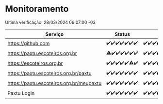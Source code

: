 # Monitoramento

Última verificação: 28/03/2024 06:07:00 -03

|Serviço|Status|Últimas 24h|
|---|---|---|
|https://github.com|<span title="2024-03-21: OK=24">✔️</span><span title="2024-03-22: OK=24">✔️</span><span title="2024-03-23: OK=24">✔️</span><span title="2024-03-24: OK=24">✔️</span><span title="2024-03-25: OK=24">✔️</span><span title="2024-03-26: OK=24">✔️</span><span title="2024-03-27: OK=9">✔️</span>|<span title="27/03/2024 06:07:00 -03 : 200">✔️</span><span title="27/03/2024 07:06:00 -03 : 200">✔️</span><span title="27/03/2024 08:04:00 -03 : 200">✔️</span><span title="27/03/2024 09:11:00 -03 : 200">✔️</span><span title="27/03/2024 10:05:00 -03 : 200">✔️</span><span title="27/03/2024 11:06:00 -03 : 200">✔️</span><span title="27/03/2024 12:03:00 -03 : 200">✔️</span><span title="27/03/2024 13:09:00 -03 : 200">✔️</span><span title="27/03/2024 14:03:00 -03 : 200">✔️</span><span title="27/03/2024 15:08:00 -03 : 200">✔️</span><span title="27/03/2024 16:03:00 -03 : 200">✔️</span><span title="27/03/2024 17:07:00 -03 : 200">✔️</span><span title="27/03/2024 18:04:00 -03 : 200">✔️</span><span title="27/03/2024 19:07:00 -03 : 200">✔️</span><span title="27/03/2024 20:06:00 -03 : 200">✔️</span><span title="27/03/2024 21:29:00 -03 : 200">✔️</span><span title="27/03/2024 22:39:00 -03 : 200">✔️</span><span title="27/03/2024 23:17:00 -03 : 200">✔️</span><span title="28/03/2024 00:07:00 -03 : 200">✔️</span><span title="28/03/2024 01:07:00 -03 : 200">✔️</span><span title="28/03/2024 02:07:00 -03 : 200">✔️</span><span title="28/03/2024 03:08:00 -03 : 200">✔️</span><span title="28/03/2024 04:05:00 -03 : 200">✔️</span><span title="28/03/2024 05:08:00 -03 : 200">✔️</span><span title="28/03/2024 06:07:00 -03 : 200">✔️</span>|
|https://paxtu.escoteiros.org.br|<span title="2024-03-21: OK=23, Falhas=1">⚠️</span><span title="2024-03-22: OK=24">✔️</span><span title="2024-03-23: OK=24">✔️</span><span title="2024-03-24: OK=24">✔️</span><span title="2024-03-25: OK=24">✔️</span><span title="2024-03-26: OK=24">✔️</span><span title="2024-03-27: OK=9">✔️</span>|<span title="27/03/2024 06:07:00 -03 : 200">✔️</span><span title="27/03/2024 07:06:00 -03 : 200">✔️</span><span title="27/03/2024 08:04:00 -03 : 200">✔️</span><span title="27/03/2024 09:11:00 -03 : 200">✔️</span><span title="27/03/2024 10:05:00 -03 : 200">✔️</span><span title="27/03/2024 11:06:00 -03 : 200">✔️</span><span title="27/03/2024 12:03:00 -03 : 200">✔️</span><span title="27/03/2024 13:09:00 -03 : 200">✔️</span><span title="27/03/2024 14:03:00 -03 : 200">✔️</span><span title="27/03/2024 15:08:00 -03 : 200">✔️</span><span title="27/03/2024 16:03:00 -03 : 200">✔️</span><span title="27/03/2024 17:07:00 -03 : 200">✔️</span><span title="27/03/2024 18:04:00 -03 : 200">✔️</span><span title="27/03/2024 19:07:00 -03 : 200">✔️</span><span title="27/03/2024 20:06:00 -03 : 200">✔️</span><span title="27/03/2024 21:29:00 -03 : 200">✔️</span><span title="27/03/2024 22:39:00 -03 : 200">✔️</span><span title="27/03/2024 23:17:00 -03 : 200">✔️</span><span title="28/03/2024 00:07:00 -03 : 200">✔️</span><span title="28/03/2024 01:07:00 -03 : 200">✔️</span><span title="28/03/2024 02:07:00 -03 : 200">✔️</span><span title="28/03/2024 03:08:00 -03 : 200">✔️</span><span title="28/03/2024 04:05:00 -03 : 200">✔️</span><span title="28/03/2024 05:08:00 -03 : 200">✔️</span><span title="28/03/2024 06:07:00 -03 : 200">✔️</span>|
|https://escoteiros.org.br|<span title="2024-03-21: OK=24">✔️</span><span title="2024-03-22: OK=24">✔️</span><span title="2024-03-23: OK=24">✔️</span><span title="2024-03-24: OK=24">✔️</span><span title="2024-03-25: OK=24">✔️</span><span title="2024-03-26: OK=23, Falhas=1">⚠️</span><span title="2024-03-27: OK=9">✔️</span>|<span title="27/03/2024 06:07:00 -03 : 200">✔️</span><span title="27/03/2024 07:06:00 -03 : 200">✔️</span><span title="27/03/2024 08:04:00 -03 : 200">✔️</span><span title="27/03/2024 09:11:00 -03 : 200">✔️</span><span title="27/03/2024 10:05:00 -03 : 200">✔️</span><span title="27/03/2024 11:06:00 -03 : 200">✔️</span><span title="27/03/2024 12:03:00 -03 : 200">✔️</span><span title="27/03/2024 13:09:00 -03 : 200">✔️</span><span title="27/03/2024 14:03:00 -03 : 200">✔️</span><span title="27/03/2024 15:08:00 -03 : 200">✔️</span><span title="27/03/2024 16:03:00 -03 : 200">✔️</span><span title="27/03/2024 17:07:00 -03 : 200">✔️</span><span title="27/03/2024 18:04:00 -03 : 200">✔️</span><span title="27/03/2024 19:07:00 -03 : 200">✔️</span><span title="27/03/2024 20:06:00 -03 : 200">✔️</span><span title="27/03/2024 21:29:00 -03 : 200">✔️</span><span title="27/03/2024 22:39:00 -03 : 200">✔️</span><span title="27/03/2024 23:17:00 -03 : 200">✔️</span><span title="28/03/2024 00:07:00 -03 : 200">✔️</span><span title="28/03/2024 01:07:00 -03 : 200">✔️</span><span title="28/03/2024 02:07:00 -03 : 200">✔️</span><span title="28/03/2024 03:08:00 -03 : 200">✔️</span><span title="28/03/2024 04:05:00 -03 : 200">✔️</span><span title="28/03/2024 05:08:00 -03 : 200">✔️</span><span title="28/03/2024 06:07:00 -03 : 200">✔️</span>|
|https://paxtu.escoteiros.org.br/paxtu|<span title="2024-03-21: OK=24">✔️</span><span title="2024-03-22: OK=24">✔️</span><span title="2024-03-23: OK=24">✔️</span><span title="2024-03-24: OK=24">✔️</span><span title="2024-03-25: OK=24">✔️</span><span title="2024-03-26: OK=24">✔️</span><span title="2024-03-27: OK=9">✔️</span>|<span title="27/03/2024 06:07:00 -03 : 200">✔️</span><span title="27/03/2024 07:06:00 -03 : 200">✔️</span><span title="27/03/2024 08:04:00 -03 : 200">✔️</span><span title="27/03/2024 09:11:00 -03 : 200">✔️</span><span title="27/03/2024 10:05:00 -03 : 200">✔️</span><span title="27/03/2024 11:06:00 -03 : 200">✔️</span><span title="27/03/2024 12:03:00 -03 : 200">✔️</span><span title="27/03/2024 13:09:00 -03 : 200">✔️</span><span title="27/03/2024 14:03:00 -03 : 200">✔️</span><span title="27/03/2024 15:08:00 -03 : 200">✔️</span><span title="27/03/2024 16:03:00 -03 : 200">✔️</span><span title="27/03/2024 17:07:00 -03 : 200">✔️</span><span title="27/03/2024 18:04:00 -03 : 200">✔️</span><span title="27/03/2024 19:07:00 -03 : 200">✔️</span><span title="27/03/2024 20:06:00 -03 : 200">✔️</span><span title="27/03/2024 21:29:00 -03 : 200">✔️</span><span title="27/03/2024 22:39:00 -03 : 200">✔️</span><span title="27/03/2024 23:17:00 -03 : 200">✔️</span><span title="28/03/2024 00:07:00 -03 : 200">✔️</span><span title="28/03/2024 01:07:00 -03 : 200">✔️</span><span title="28/03/2024 02:07:00 -03 : 200">✔️</span><span title="28/03/2024 03:08:00 -03 : 200">✔️</span><span title="28/03/2024 04:05:00 -03 : 200">✔️</span><span title="28/03/2024 05:08:00 -03 : 200">✔️</span><span title="28/03/2024 06:07:00 -03 : 200">✔️</span>|
|https://paxtu.escoteiros.org.br/meupaxtu|<span title="2024-03-21: OK=24">✔️</span><span title="2024-03-22: OK=24">✔️</span><span title="2024-03-23: OK=24">✔️</span><span title="2024-03-24: OK=24">✔️</span><span title="2024-03-25: OK=24">✔️</span><span title="2024-03-26: OK=24">✔️</span><span title="2024-03-27: OK=9">✔️</span>|<span title="27/03/2024 06:07:00 -03 : 200">✔️</span><span title="27/03/2024 07:06:00 -03 : 200">✔️</span><span title="27/03/2024 08:04:00 -03 : 200">✔️</span><span title="27/03/2024 09:11:00 -03 : 200">✔️</span><span title="27/03/2024 10:05:00 -03 : 200">✔️</span><span title="27/03/2024 11:06:00 -03 : 200">✔️</span><span title="27/03/2024 12:03:00 -03 : 200">✔️</span><span title="27/03/2024 13:09:00 -03 : 200">✔️</span><span title="27/03/2024 14:03:00 -03 : 200">✔️</span><span title="27/03/2024 15:08:00 -03 : 200">✔️</span><span title="27/03/2024 16:03:00 -03 : 200">✔️</span><span title="27/03/2024 17:07:00 -03 : 200">✔️</span><span title="27/03/2024 18:04:00 -03 : 200">✔️</span><span title="27/03/2024 19:07:00 -03 : 200">✔️</span><span title="27/03/2024 20:06:00 -03 : 200">✔️</span><span title="27/03/2024 21:29:00 -03 : 200">✔️</span><span title="27/03/2024 22:39:00 -03 : 200">✔️</span><span title="27/03/2024 23:17:00 -03 : 200">✔️</span><span title="28/03/2024 00:07:00 -03 : 200">✔️</span><span title="28/03/2024 01:07:00 -03 : 200">✔️</span><span title="28/03/2024 02:07:00 -03 : 200">✔️</span><span title="28/03/2024 03:08:00 -03 : 200">✔️</span><span title="28/03/2024 04:05:00 -03 : 200">✔️</span><span title="28/03/2024 05:08:00 -03 : 200">✔️</span><span title="28/03/2024 06:07:00 -03 : 200">✔️</span>|
|Paxtu Login|<span title="2024-03-21: OK=24">✔️</span><span title="2024-03-22: OK=24">✔️</span><span title="2024-03-23: OK=24">✔️</span><span title="2024-03-24: OK=24">✔️</span><span title="2024-03-25: OK=24">✔️</span><span title="2024-03-26: OK=24">✔️</span><span title="2024-03-27: OK=9">✔️</span>|<span title="27/03/2024 06:07:00 -03 : 200">✔️</span><span title="27/03/2024 07:06:00 -03 : 200">✔️</span><span title="27/03/2024 08:04:00 -03 : 200">✔️</span><span title="27/03/2024 09:11:00 -03 : 200">✔️</span><span title="27/03/2024 10:05:00 -03 : 200">✔️</span><span title="27/03/2024 11:06:00 -03 : 200">✔️</span><span title="27/03/2024 12:03:00 -03 : 200">✔️</span><span title="27/03/2024 13:09:00 -03 : 200">✔️</span><span title="27/03/2024 14:04:00 -03 : 200">✔️</span><span title="27/03/2024 15:08:00 -03 : 200">✔️</span><span title="27/03/2024 16:03:00 -03 : 200">✔️</span><span title="27/03/2024 17:07:00 -03 : 200">✔️</span><span title="27/03/2024 18:04:00 -03 : 200">✔️</span><span title="27/03/2024 19:07:00 -03 : 200">✔️</span><span title="27/03/2024 20:06:00 -03 : 200">✔️</span><span title="27/03/2024 21:30:00 -03 : 200">✔️</span><span title="27/03/2024 22:39:00 -03 : 200">✔️</span><span title="27/03/2024 23:17:00 -03 : 200">✔️</span><span title="28/03/2024 00:07:00 -03 : 200">✔️</span><span title="28/03/2024 01:07:00 -03 : 200">✔️</span><span title="28/03/2024 02:07:00 -03 : 200">✔️</span><span title="28/03/2024 03:08:00 -03 : 200">✔️</span><span title="28/03/2024 04:05:00 -03 : 200">✔️</span><span title="28/03/2024 05:08:00 -03 : 200">✔️</span><span title="28/03/2024 06:07:00 -03 : 200">✔️</span>|
